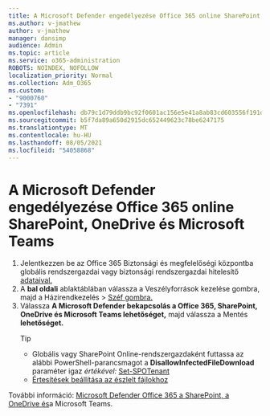 ```yaml
---
title: A Microsoft Defender engedélyezése Office 365 online SharePoint, OneDrive és Microsoft Teams
ms.author: v-jmathew
author: v-jmathew
manager: dansimp
audience: Admin
ms.topic: article
ms.service: o365-administration
ROBOTS: NOINDEX, NOFOLLOW
localization_priority: Normal
ms.collection: Adm_O365
ms.custom:
- "9000760"
- "7391"
ms.openlocfilehash: db79c1d79ddb9bc92f0601ac156e5e41a8ab83cd603556f191d5491cdd5ae2a3
ms.sourcegitcommit: b5f7da89a650d2915dc652449623c78be6247175
ms.translationtype: MT
ms.contentlocale: hu-HU
ms.lasthandoff: 08/05/2021
ms.locfileid: "54058868"
---
```

# <a name="enable-microsoft-defender-for-office-365-for-sharepoint-online-onedrive-and-microsoft-teams"></a>A Microsoft Defender engedélyezése Office 365 online SharePoint, OneDrive és Microsoft Teams

1. Jelentkezzen be az Office 365 Biztonsági és megfelelőségi központba globális rendszergazdai vagy biztonsági rendszergazdai hitelesítő [adataival.](https://protection.office.com/)
2. A **bal oldali** ablaktáblában válassza a Veszélyforrások kezelése gombra, majd a Házirendkezelés  >  [Széf gombra.](https://protection.office.com/safeattachment)
3. Válassza **A Microsoft Defender bekapcsolás a Office 365, SharePoint, OneDrive és Microsoft Teams lehetőséget,** majd válassza a Mentés **lehetőséget.**
    > [!TIP]
    >
    > - Globális vagy SharePoint Online-rendszergazdaként futtassa az alábbi PowerShell-parancsmagot a **DisallowInfectedFileDownload** paraméter igaz *értékével:* [Set-SPOTenant](https://go.microsoft.com/fwlink/?linkid=2092301)
    > - [Értesítések beállítása az észlelt fájlokhoz](https://go.microsoft.com/fwlink/?linkid=2092110)

További információ: [Microsoft Defender Office 365 a SharePoint, a OneDrive és](https://go.microsoft.com/fwlink/?linkid=2092041)a Microsoft Teams.
